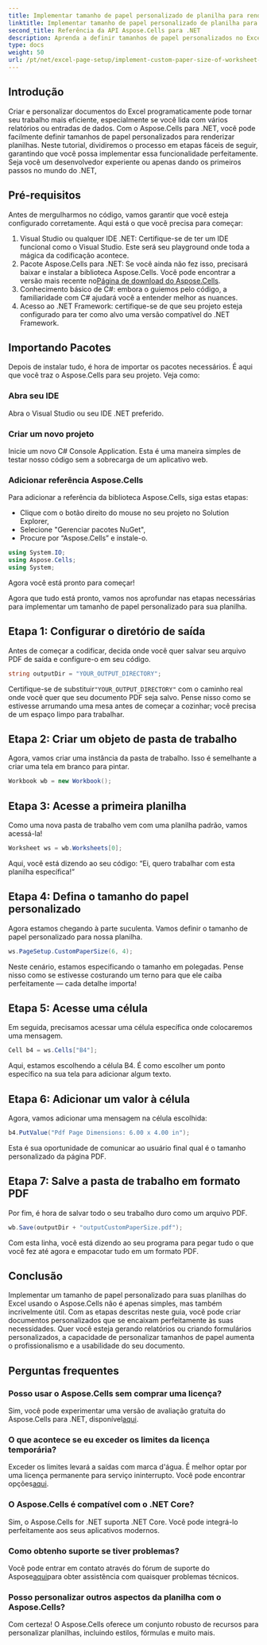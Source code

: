 ```yaml
---
title: Implementar tamanho de papel personalizado de planilha para renderização
linktitle: Implementar tamanho de papel personalizado de planilha para renderização
second_title: Referência da API Aspose.Cells para .NET
description: Aprenda a definir tamanhos de papel personalizados no Excel com o Aspose.Cells para .NET. Guia passo a passo para renderização perfeita de planilhas.
type: docs
weight: 50
url: /pt/net/excel-page-setup/implement-custom-paper-size-of-worksheet-for-rendering/
---
```

## Introdução

Criar e personalizar documentos do Excel programaticamente pode tornar seu trabalho mais eficiente, especialmente se você lida com vários relatórios ou entradas de dados. Com o Aspose.Cells para .NET, você pode facilmente definir tamanhos de papel personalizados para renderizar planilhas. Neste tutorial, dividiremos o processo em etapas fáceis de seguir, garantindo que você possa implementar essa funcionalidade perfeitamente. Seja você um desenvolvedor experiente ou apenas dando os primeiros passos no mundo do .NET,

## Pré-requisitos

Antes de mergulharmos no código, vamos garantir que você esteja configurado corretamente. Aqui está o que você precisa para começar:

1. Visual Studio ou qualquer IDE .NET: Certifique-se de ter um IDE funcional como o Visual Studio. Este será seu playground onde toda a mágica da codificação acontece.
2. Pacote Aspose.Cells para .NET: Se você ainda não fez isso, precisará baixar e instalar a biblioteca Aspose.Cells. Você pode encontrar a versão mais recente no[Página de download do Aspose.Cells](https://releases.aspose.com/cells/net/).
3. Conhecimento básico de C#: embora o guiemos pelo código, a familiaridade com C# ajudará você a entender melhor as nuances.
4. Acesso ao .NET Framework: certifique-se de que seu projeto esteja configurado para ter como alvo uma versão compatível do .NET Framework.

## Importando Pacotes

Depois de instalar tudo, é hora de importar os pacotes necessários. É aqui que você traz o Aspose.Cells para seu projeto. Veja como:

### Abra seu IDE

Abra o Visual Studio ou seu IDE .NET preferido.

### Criar um novo projeto

Inicie um novo C# Console Application. Esta é uma maneira simples de testar nosso código sem a sobrecarga de um aplicativo web.

### Adicionar referência Aspose.Cells

Para adicionar a referência da biblioteca Aspose.Cells, siga estas etapas:
- Clique com o botão direito do mouse no seu projeto no Solution Explorer,
- Selecione "Gerenciar pacotes NuGet",
- Procure por “Aspose.Cells” e instale-o.

```csharp
using System.IO;
using Aspose.Cells;
using System;
```

Agora você está pronto para começar!

Agora que tudo está pronto, vamos nos aprofundar nas etapas necessárias para implementar um tamanho de papel personalizado para sua planilha. 

## Etapa 1: Configurar o diretório de saída

Antes de começar a codificar, decida onde você quer salvar seu arquivo PDF de saída e configure-o em seu código.

```csharp
string outputDir = "YOUR_OUTPUT_DIRECTORY";
```

 Certifique-se de substituir`"YOUR_OUTPUT_DIRECTORY"` com o caminho real onde você quer que seu documento PDF seja salvo. Pense nisso como se estivesse arrumando uma mesa antes de começar a cozinhar; você precisa de um espaço limpo para trabalhar.

## Etapa 2: Criar um objeto de pasta de trabalho

Agora, vamos criar uma instância da pasta de trabalho. Isso é semelhante a criar uma tela em branco para pintar.

```csharp
Workbook wb = new Workbook();
```

## Etapa 3: Acesse a primeira planilha

Como uma nova pasta de trabalho vem com uma planilha padrão, vamos acessá-la! 

```csharp
Worksheet ws = wb.Worksheets[0];
```

Aqui, você está dizendo ao seu código: “Ei, quero trabalhar com esta planilha específica!” 

## Etapa 4: Defina o tamanho do papel personalizado

Agora estamos chegando à parte suculenta. Vamos definir o tamanho de papel personalizado para nossa planilha.

```csharp
ws.PageSetup.CustomPaperSize(6, 4);
```

Neste cenário, estamos especificando o tamanho em polegadas. Pense nisso como se estivesse costurando um terno para que ele caiba perfeitamente — cada detalhe importa!

## Etapa 5: Acesse uma célula

Em seguida, precisamos acessar uma célula específica onde colocaremos uma mensagem. 

```csharp
Cell b4 = ws.Cells["B4"];
```

Aqui, estamos escolhendo a célula B4. É como escolher um ponto específico na sua tela para adicionar algum texto.

## Etapa 6: Adicionar um valor à célula

Agora, vamos adicionar uma mensagem na célula escolhida:

```csharp
b4.PutValue("Pdf Page Dimensions: 6.00 x 4.00 in");
```

Esta é sua oportunidade de comunicar ao usuário final qual é o tamanho personalizado da página PDF.

## Etapa 7: Salve a pasta de trabalho em formato PDF

Por fim, é hora de salvar todo o seu trabalho duro como um arquivo PDF.

```csharp
wb.Save(outputDir + "outputCustomPaperSize.pdf");
```

Com esta linha, você está dizendo ao seu programa para pegar tudo o que você fez até agora e empacotar tudo em um formato PDF.

## Conclusão

Implementar um tamanho de papel personalizado para suas planilhas do Excel usando o Aspose.Cells não é apenas simples, mas também incrivelmente útil. Com as etapas descritas neste guia, você pode criar documentos personalizados que se encaixam perfeitamente às suas necessidades. Quer você esteja gerando relatórios ou criando formulários personalizados, a capacidade de personalizar tamanhos de papel aumenta o profissionalismo e a usabilidade do seu documento. 

## Perguntas frequentes

### Posso usar o Aspose.Cells sem comprar uma licença?
 Sim, você pode experimentar uma versão de avaliação gratuita do Aspose.Cells para .NET, disponível[aqui](https://releases.aspose.com/).

### O que acontece se eu exceder os limites da licença temporária?
 Exceder os limites levará a saídas com marca d'água. É melhor optar por uma licença permanente para serviço ininterrupto. Você pode encontrar opções[aqui](https://purchase.aspose.com/buy).

### O Aspose.Cells é compatível com o .NET Core?
Sim, o Aspose.Cells for .NET suporta .NET Core. Você pode integrá-lo perfeitamente aos seus aplicativos modernos.

### Como obtenho suporte se tiver problemas?
 Você pode entrar em contato através do fórum de suporte do Aspose[aqui](https://forum.aspose.com/c/cells/9)para obter assistência com quaisquer problemas técnicos.

### Posso personalizar outros aspectos da planilha com o Aspose.Cells?
Com certeza! O Aspose.Cells oferece um conjunto robusto de recursos para personalizar planilhas, incluindo estilos, fórmulas e muito mais.
